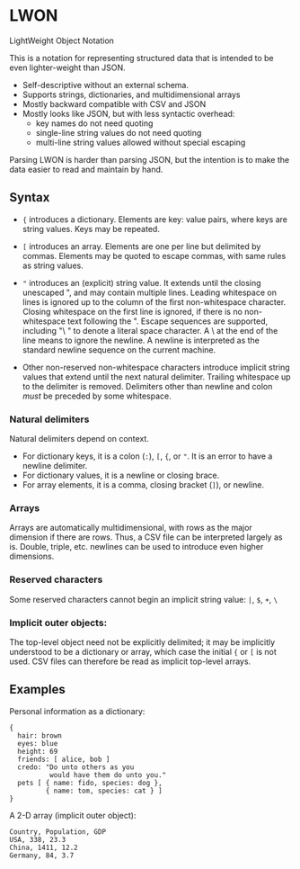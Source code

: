 # LWON
LightWeight Object Notation

This is a notation for representing structured data that is intended to be even lighter-weight than JSON.

- Self-descriptive without an external schema.
- Supports strings, dictionaries, and multidimensional arrays
- Mostly backward compatible with CSV and JSON
- Mostly looks like JSON, but with less syntactic overhead:
    - key names do not need quoting
    - single-line string values do not need quoting
    - multi-line string values allowed without special escaping

Parsing LWON is harder than parsing JSON, but the intention is to make the data easier to read and
maintain by hand.

## Syntax

* `{` introduces a dictionary. Elements are key: value pairs, where keys
  are string values. Keys may be repeated.

* `[` introduces an array. Elements are one per line but delimited by commas. Elements may be quoted to escape
  commas, with same rules as string values.

* `"` introduces an (explicit) string value. It extends until the closing unescaped ", and may contain multiple lines.
    Leading whitespace on lines is ignored up to the column of the first non-whitespace character.
    Closing whitespace on the first line is ignored, if there is no non-whitespace text following the ".
    Escape sequences are supported, including "\\ " to denote a literal
    space character. A \\ at the end of the line means to ignore the newline.
    A newline is interpreted as the standard newline sequence on the current machine.

* Other non-reserved non-whitespace characters introduce implicit string values that extend until the
  next natural delimiter. Trailing whitespace up to the delimiter is removed. Delimiters other than
  newline and colon *must* be preceded by some whitespace.

### Natural delimiters

Natural delimiters depend on context.
- For dictionary keys, it is a colon (`:`), `[`, `{`, or `"`. It is an error
  to have a newline delimiter. 
- For dictionary values, it is a newline or closing brace.
- For array elements, it is a comma, closing bracket (`]`), or newline.

### Arrays

Arrays are automatically multidimensional, with rows as the major
dimension if there are rows. Thus, a CSV file can be interpreted
largely as is. Double, triple, etc. newlines can be used to introduce
even higher dimensions.

### Reserved characters

Some reserved characters cannot begin an implicit string value: `|`, `$`, `+`, `\`

### Implicit outer objects:

The top-level object need not be explicitly delimited; it may be
implicitly understood to be a dictionary or array, which case the
initial `{` or `[` is not used. CSV files can therefore be read as
implicit top-level arrays.

## Examples

Personal information as a dictionary:
```
{
  hair: brown
  eyes: blue
  height: 69
  friends: [ alice, bob ]
  credo: "Do unto others as you
          would have them do unto you."
  pets [ { name: fido, species: dog },
         { name: tom, species: cat } ]
}
```

A 2-D array (implicit outer object):
```
Country, Population, GDP
USA, 338, 23.3
China, 1411, 12.2
Germany, 84, 3.7
```
